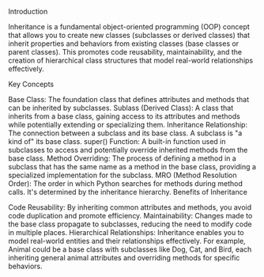 Introduction

Inheritance is a fundamental object-oriented programming (OOP) concept that allows you to create new classes (subclasses or derived classes) that inherit properties and behaviors from existing classes (base classes or parent classes). This promotes code reusability, maintainability, and the creation of hierarchical class structures that model real-world relationships effectively.

Key Concepts

Base Class: The foundation class that defines attributes and methods that can be inherited by subclasses.
Sublass (Derived Class): A class that inherits from a base class, gaining access to its attributes and methods while potentially extending or specializing them.
Inheritance Relationship: The connection between a subclass and its base class. A subclass is "a kind of" its base class.
super() Function: A built-in function used in subclasses to access and potentially override inherited methods from the base class.
Method Overriding: The process of defining a method in a subclass that has the same name as a method in the base class, providing a specialized implementation for the subclass.
MRO (Method Resolution Order): The order in which Python searches for methods during method calls. It's determined by the inheritance hierarchy.
Benefits of Inheritance

Code Reusability: By inheriting common attributes and methods, you avoid code duplication and promote efficiency.
Maintainability: Changes made to the base class propagate to subclasses, reducing the need to modify code in multiple places.
Hierarchical Relationships: Inheritance enables you to model real-world entities and their relationships effectively. For example, Animal could be a base class with subclasses like Dog, Cat, and Bird, each inheriting general animal attributes and overriding methods for specific behaviors.
